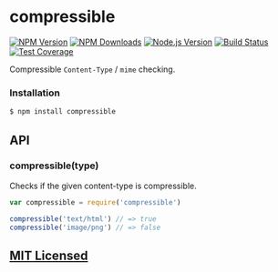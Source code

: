 # compressible

[![NPM Version][npm-image]][npm-url]
[![NPM Downloads][downloads-image]][downloads-url]
[![Node.js Version][node-version-image]][node-version-url]
[![Build Status][travis-image]][travis-url]
[![Test Coverage][coveralls-image]][coveralls-url]

Compressible `Content-Type` / `mime` checking.

### Installation

```bash
$ npm install compressible
```

## API

### compressible(type)

Checks if the given content-type is compressible.

```js
var compressible = require('compressible')

compressible('text/html') // => true
compressible('image/png') // => false
```

## [MIT Licensed](LICENSE)

[npm-image]: https://img.shields.io/npm/v/compressible.svg?style=flat
[npm-url]: https://npmjs.org/package/compressible
[node-version-image]: https://img.shields.io/badge/node.js-%3E%3D_0.6-brightgreen.svg?style=flat
[node-version-url]: http://nodejs.org/download/
[travis-image]: https://img.shields.io/travis/jshttp/compressible.svg?style=flat
[travis-url]: https://travis-ci.org/jshttp/compressible
[coveralls-image]: https://img.shields.io/coveralls/jshttp/compressible.svg?style=flat
[coveralls-url]: https://coveralls.io/r/jshttp/compressible?branch=master
[downloads-image]: https://img.shields.io/npm/dm/compressible.svg?style=flat
[downloads-url]: https://npmjs.org/package/compressible
